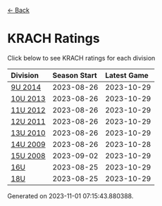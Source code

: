 [<- Back](../readme.md)
# KRACH Ratings
Click below to see KRACH ratings for each division

| Division | Season Start | Latest Game |
| :-- | :-- | :-- |
| [9U 2014](9U-2014-ratings.md) | 2023-08-26 | 2023-10-29 |
| [10U 2013](10U-2013-ratings.md) | 2023-08-26 | 2023-10-29 |
| [11U 2012](11U-2012-ratings.md) | 2023-08-26 | 2023-10-29 |
| [12U 2011](12U-2011-ratings.md) | 2023-08-26 | 2023-10-29 |
| [13U 2010](13U-2010-ratings.md) | 2023-08-26 | 2023-10-29 |
| [14U 2009](14U-2009-ratings.md) | 2023-08-26 | 2023-10-28 |
| [15U 2008](15U-2008-ratings.md) | 2023-09-02 | 2023-10-29 |
| [16U](16U-ratings.md) | 2023-08-25 | 2023-10-29 |
| [18U](18U-ratings.md) | 2023-08-25 | 2023-10-29 |

Generated on 2023-11-01 07:15:43.880388.
